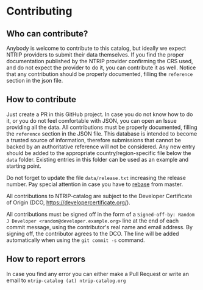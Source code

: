 # Contributing

## Who can contribute?
Anybody is welcome to contribute to this catalog, but ideally we expect NTRIP providers to submit their data themselves.
If you find the proper documentation published by the NTRIP provider confirming the CRS used, and do not expect the provider to do it, you can contribute it as well.
Notice that any contribution should be properly documented, filling the `reference` section in the json file.

## How to contribute
Just create a PR in this GitHub project.
In case you do not know how to do it, or you do not feel comfortable with JSON, you can open an Issue providing all the data.
All contributions must be properly documented, filling the `reference` section in the JSON file.
This database is intended to become a trusted source of information,
therefore submissions that cannot be backed by an authoritative reference will not be considered.
Any new entry should be added to the appropriate country/region-specific file below the `data` folder. Existing entries in this folder can be used as an example and starting point.

Do not forget to update the file `data/release.txt` increasing the release number.
Pay special attention in case you have to [rebase](https://git-scm.com/docs/git-rebase) from master.

All contributions to NTRIP-catalog are subject to the Developer Certificate of Origin (DCO, https://developercertificate.org/).

All contributions must be signed off in the form of a `Signed-off-by: Random J Developer <random@developer.example.org>` line at the end of each commit message, using the contributor's real name and email address.
By signing off, the contributor agrees to the DCO.
The line will be added automatically when using the `git commit -s` command.

## How to report errors
In case you find any error you can either make a Pull Request or write an email to `ntrip-catalog (at) ntrip-catalog.org`
